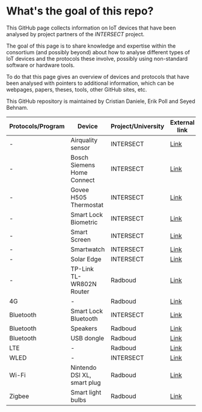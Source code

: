 # What's the goal of this repo?
This GitHub page collects information on IoT devices that have been analysed by project partners of the *INTERSECT* project.

The goal of this page is to share knowledge and expertise within the consortium (and possibly beyond) about how to analyse different types of IoT devices and the protocols these involve, possibly using non-standard software or hardware tools.

 To do that this page gives an overview of devices and protocols that have been analysed with pointers to additional information, which can be webpages, papers, theses, tools, other GitHub sites, etc.

 This GitHub repository is maintained by Cristian Daniele, Erik Poll and Seyed Behnam.
 
 | Protocols/Program | Device                      | Project/University | External link                                                                                                                        |
 | ----------------- | --------------------------- | ------------------ | ------------------------------------------------------------------------------------------------------------------------------------ |
 | -                 | Airquality sensor           | INTERSECT          | [Link](https://fontys-intersect.github.io/#/case/airquality)                                                                         |
 | -                 | Bosch Siemens Home Connect  | INTERSECT          | [Link](https://fontys-intersect.github.io/#/case/boschsiemens)                                                                       |
 | -                 | Govee H505 Thermostat       | INTERSECT          | [Link](https://fontys-intersect.github.io/#/case/gooveysmarttemp)                                                                    |
 | -                 | Smart Lock Biometric        | INTERSECT          | [Link](https://fontys-intersect.github.io/#/case/smartlock)                                                                          |
 | -                 | Smart Screen                | INTERSECT          | [Link](https://fontys-intersect.github.io/#/case/smartscreen)                                                                        |
 | -                 | Smartwatch                  | INTERSECT          | [Link](https://fontys-intersect.github.io/#/case/smartwatch)                                                                         |
 | -                 | Solar Edge                  | INTERSECT          | [Link](https://fontys-intersect.github.io/#/case/solaredge)                                                                          |
 | -                 | TP-Link TL-WR802N Router    | Radboud            | [Link](https://www.cs.ru.nl/bachelors-theses/2022/Ciske_Harsema___1010048___A_security_analysis_of_the_TP-Link_TL-WR802N_Router.pdf) |
 | 4G                | -                           | Radboud            | [Link](https://imp4gt-attacks.net)                                                                                                   |
 | Bluetooth         | Smart Lock Bluetooth        | INTERSECT          | [Link](https://fontys-intersect.github.io/#/case/smartlockbt)                                                                        |
 | Bluetooth         | Speakers                    | Radboud            | [Link](https://www.cs.ru.nl/bachelors-theses/2022/Sam_Haeck___1040362___Hack_my_audio_back.pdf)                                      |
 | Bluetooth         | USB dongle                  | Radboud            | [Link](https://www.ru.nl/publish/pages/769526/tom_nijholt.pdf)                                                                       |
 | LTE               | -                           | Radboud            | [Link](https://revolte-attack.net)                                                                                                   |
 | WLED              | -                           | INTERSECT          | [Link](https://fontys-intersect.github.io/#/case/wled)                                                                               |
 | Wi-Fi             | Nintendo DSI XL, smart plug | Radboud            | [Link](https://www.cs.ru.nl/bachelors-theses/2020/Bart_Pleiter___4752740___Fuzzing_Wi-Fi_in_IoT_devices.pdf)                         |
 | Zigbee            | Smart light bulbs           | Radboud            | [Link](https://www.cs.ru.nl/bachelors-theses/2022/Tom_Rust___1040068___Fuzzing_Zigbee_using_Z-Stack.pdf)                             |
